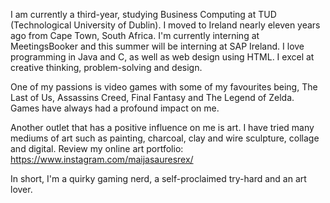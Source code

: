 I am currently a third-year, studying Business Computing at TUD (Technological University of Dublin). I moved to Ireland nearly eleven years ago from Cape Town, South Africa. I'm currently interning at MeetingsBooker and this summer will be interning at SAP Ireland. I love programming in Java and C, as well as web design using HTML. I excel at creative thinking, problem-solving and design.

One of my passions is video games with some of my favourites being, The Last of Us, Assassins Creed, Final Fantasy and The Legend of Zelda. Games have always had a profound impact on me.

Another outlet that has a positive influence on me is art. I have tried many mediums of art such as painting, charcoal, clay and wire sculpture, collage and digital. Review my online art portfolio:
https://www.instagram.com/maijasauresrex/

In short, I'm a quirky gaming nerd, a self-proclaimed try-hard and an art lover.
